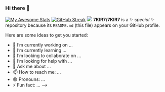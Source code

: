 ### Hi there 👋
[![My Awesome Stats](https://awesome-github-stats.azurewebsites.net/user-stats/7KIR7?cardType=github&theme=nightowl&Ring=DD2727&hide_border=true&Border=DD272700&count_private=true)](https://git.io/awesome-stats-card) [![GitHub Streak](https://streak-stats.demolab.com?user=7KIR7&background=011627&sideNums=DDDDDD&currStreakNum=54DDBC&sideLabels=DDDDDD&hide_border=true)](https://git.io/streak-stats)
![](https://raw.githubusercontent.com/7KIR7/github-stats/master/generated/overview.svg#gh-dark-mode-only)
**7KIR7/7KIR7** is a ✨ _special_ ✨ repository because its `README.md` (this file) appears on your GitHub profile.

Here are some ideas to get you started:

- 🔭 I’m currently working on ...
- 🌱 I’m currently learning ...
- 👯 I’m looking to collaborate on ...
- 🤔 I’m looking for help with ...
- 💬 Ask me about ...
- 📫 How to reach me: ...
- 😄 Pronouns: ...
- ⚡ Fun fact: ...
-->
